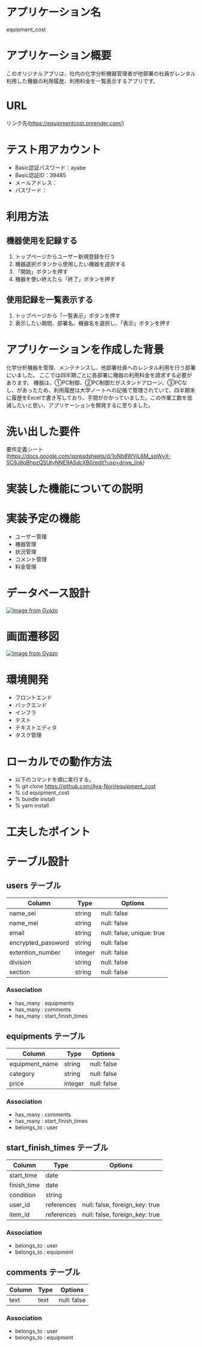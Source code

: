 <!-- # README

This README would normally document whatever steps are necessary to get the
application up and running.

Things you may want to cover:

* Ruby version

* System dependencies

* Configuration

* Database creation

* Database initialization

* How to run the test suite

* Services (job queues, cache servers, search engines, etc.)

* Deployment instructions

* ...
 -->


# アプリケーション名
equipment_cost

# アプリケーション概要
このオリジナルアプリは、社内の化学分析機器管理者が他部署の社員がレンタル利用した機器の利用履歴、利用料金を一覧表示するアプリです。

# URL

リンク先(https://equipmentcost.onrender.com/)

# テスト用アカウント

- Basic認証パスワード：ayabe
- Basic認証ID：39485
- メールアドレス：
- パスワード：

# 利用方法
## 機器使用を記録する
1. トップページからユーザー新規登録を行う
2. 機器選択ボタンから使用したい機器を選択する
3. 「開始」ボタンを押す
4. 機器を使い終えたら「終了」ボタンを押す

## 使用記録を一覧表示する
1. トップページから「一覧表示」ボタンを押す
2. 表示したい期間、部署名、機器名を選択し、「表示」ボタンを押す

# アプリケーションを作成した背景
化学分析機器を管理、メンテナンスし、他部署社員へのレンタル利用を行う部署にいました。
ここでは四半期ごとに各部署に機器の利用料金を請求する必要があります。
機器は、①PC制御、②PC制御だがスタンドアローン、③PCなし、があったため、利用履歴は大学ノートへの記帳で管理されていて、四半期末に履歴をExcelで書き写しており、手間がかかっていました。この作業工数を低減したいと思い、アプリケーションを開発するに至りました。

# 洗い出した要件
要件定義シート(https://docs.google.com/spreadsheets/d/1oNb8WVjL6M_sqWyX-SC9J8pBhpzQSUtyNNE9ASdcXB0/edit?usp=drive_link)

# 実装した機能についての説明


# 実装予定の機能
- ユーザー管理
- 機器管理
- 状況管理
- コメント管理
- 料金管理

# データベース設計
[![Image from Gyazo](https://i.gyazo.com/18d4ca4abf32c4f47f0a22e528612564.png)](https://gyazo.com/18d4ca4abf32c4f47f0a22e528612564)


# 画面遷移図

[![Image from Gyazo](https://i.gyazo.com/e9e1a529aa5a310b397a5a6c45843ac0.png)](https://gyazo.com/e9e1a529aa5a310b397a5a6c45843ac0)


# 環境開発
- フロントエンド
- バックエンド
- インフラ
- テスト
- テキストエディタ
- タスク管理

# ローカルでの動作方法

- 以下のコマンドを順に実行する。
- % git clone https://github.com/Aya-Nori/equipment_cost
- % cd equipment_cost
- % bundle install
- % yarn install


# 工夫したポイント


# テーブル設計
## users テーブル

| Column             | Type    | Options                   |
| ------------------ | ------- | ------------------------- |
| name_sei           | string  | null: false               |
| name_mei           | string  | null: false               |
| email              | string  | null: false, unique: true |
| encrypted_password | string  | null: false               |
| extention_number   | integer | null: false               |
| division           | string  | null: false               |
| section            | string  | null: false               |

### Association

- has_many : equipments
- has_many : comments
- has_many : start_finish_times


## equipments テーブル

| Column             | Type    | Options                   |
| ------------------ | ------- | ------------------------- |
| equipment_name     | string  | null: false               |
| category           | string  | null: false               |
| price              | integer | null: false               |

### Association

- has_many : comments
- has_many : start_finish_times
- belongs_to : user


## start_finish_times テーブル

| Column             | Type       | Options                        |
| ------------------ | ---------- | ------------------------------ |
| start_time         | date       |                                |
| finish_time        | date       |                                |
| condition          | string     |                                |
| user_id            | references | null: false, foreign_key: true |
| item_id            | references | null: false, foreign_key: true |

### Association

- belongs_to : user
- belongs_to : equipment


## comments テーブル

| Column             | Type   | Options                   |
| ------------------ | ------ | ------------------------- |
| text               | text   | null: false               |

### Association

- belongs_to : user
- belongs_to : equipment


